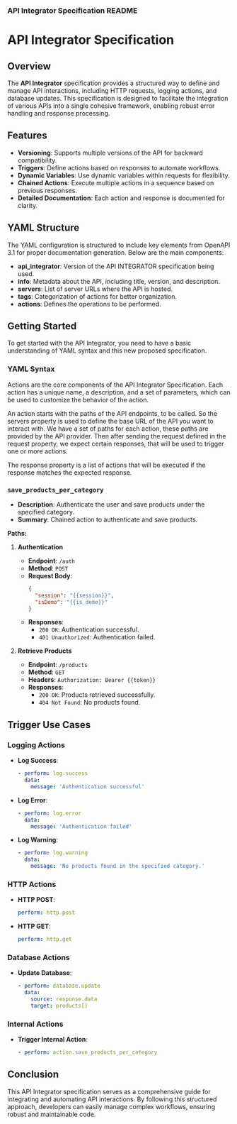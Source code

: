 ### API Integrator Specification README

# API Integrator Specification

## Overview

The **API Integrator** specification provides a structured way to define and manage API interactions, including HTTP requests, logging actions, and database updates. This specification is designed to facilitate the integration of various APIs into a single cohesive framework, enabling robust error handling and response processing.

## Features

- **Versioning**: Supports multiple versions of the API for backward compatibility.
- **Triggers**: Define actions based on responses to automate workflows.
- **Dynamic Variables**: Use dynamic variables within requests for flexibility.
- **Chained Actions**: Execute multiple actions in a sequence based on previous responses.
- **Detailed Documentation**: Each action and response is documented for clarity.

## YAML Structure

The YAML configuration is structured to include key elements from OpenAPI 3.1 for proper documentation generation. Below are the main components:

- **api_integrator**: Version of the API INTEGRATOR specification being used.
- **info**: Metadata about the API, including title, version, and description.
- **servers**: List of server URLs where the API is hosted.
- **tags**: Categorization of actions for better organization.
- **actions**: Defines the operations to be performed.

## Getting Started

To get started with the API Integrator, you need to have a basic understanding of YAML syntax and this new proposed specification.

### YAML Syntax
Actions are the core components of the API Integrator Specification.
Each action has a unique name, a description, and a set of parameters, 
which can be used to customize the behavior of the action.

An action starts with the paths of the API endpoints, to be called. 
So the servers property is used to define the base URL of the API you want to interact with.
We have a set of paths for each action, these paths are provided by the API provider.
Then after sending the request defined in the request property, we expect certain responses, 
that will be used to trigger one or more actions.

The response property is a list of actions that will be executed if the response matches the expected response.

### `save_products_per_category`

- **Description**: Authenticate the user and save products under the specified category.
- **Summary**: Chained action to authenticate and save products.

**Paths:**
1. **Authentication**
   - **Endpoint**: `/auth`
   - **Method**: `POST`
   - **Request Body**:
     ```json
     {
       "session": "{{session}}",
       "isDemo": "{{is_demo}}"
     }
     ```
   - **Responses**:
     - `200 OK`: Authentication successful.
     - `401 Unauthorized`: Authentication failed.

2. **Retrieve Products**
   - **Endpoint**: `/products`
   - **Method**: `GET`
   - **Headers**: `Authorization: Bearer {{token}}`
   - **Responses**:
     - `200 OK`: Products retrieved successfully.
     - `404 Not Found`: No products found.

## Trigger Use Cases

### Logging Actions
- **Log Success**: 
  ```yaml
  - perform: log.success
    data:
      message: 'Authentication successful'
  ```
- **Log Error**: 
  ```yaml
  - perform: log.error
    data:
      message: 'Authentication failed'
  ```
- **Log Warning**: 
  ```yaml
  - perform: log.warning
    data:
      message: 'No products found in the specified category.'
  ```

### HTTP Actions
- **HTTP POST**: 
  ```yaml
  perform: http.post
  ```
- **HTTP GET**: 
  ```yaml
  perform: http.get
  ```

### Database Actions
- **Update Database**: 
  ```yaml
  - perform: database.update
    data:
      source: response.data
      target: products[]
  ```

### Internal Actions
- **Trigger Internal Action**: 
  ```yaml
  - perform: action.save_products_per_category
  ```

## Conclusion

This API Integrator specification serves as a comprehensive guide for integrating and automating API interactions. By following this structured approach, developers can easily manage complex workflows, ensuring robust and maintainable code.